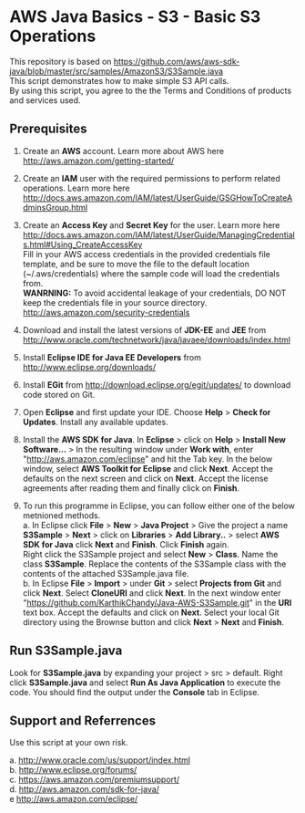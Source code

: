AWS Java Basics - S3 - Basic S3 Operations 
===========================================
This repository is based on https://github.com/aws/aws-sdk-java/blob/master/src/samples/AmazonS3/S3Sample.java  
This script demonstrates how to make simple S3 API calls.   
By using this script, you agree to the the Terms and Conditions of products and services used.

Prerequisites
--------------
1.  Create an **AWS** account. Learn more about AWS here http://aws.amazon.com/getting-started/

2.  Create an **IAM** user with the required permissions to perform related operations. Learn more here http://docs.aws.amazon.com/IAM/latest/UserGuide/GSGHowToCreateAdminsGroup.html  
	
3.	Create an **Access Key** and **Secret Key** for the user. Learn more here http://docs.aws.amazon.com/IAM/latest/UserGuide/ManagingCredentials.html#Using_CreateAccessKey  
	Fill in your AWS access credentials in the provided credentials file template, and be sure to move the file to the default location (~/.aws/credentials) where the sample code will load the credentials from.  
	**WANRNING:** To avoid accidental leakage of your credentials, DO NOT keep the credentials file in your source directory. http://aws.amazon.com/security-credentials

4.  Download and install the latest versions of **JDK-EE** and **JEE** from http://www.oracle.com/technetwork/java/javaee/downloads/index.html

5.  Install **Eclipse IDE for Java EE Developers** from http://www.eclipse.org/downloads/
 
6.  Install **EGit** from http://download.eclipse.org/egit/updates/ to download code stored on Git.

7.  Open **Eclipse** and first update your IDE. Choose **Help** > **Check for Updates**. Install any available updates.

8.  Install the **AWS SDK for Java**. In **Eclipse** > click on **Help** > **Install New Software...** > In the resulting window under **Work with**, enter "http://aws.amazon.com/eclipse" and hit the Tab key. In the below window, select **AWS Toolkit for Eclipse** and click **Next**. Accept the defaults on the next screen and click on **Next**. Accept the license agreements after reading them and finally click on **Finish**.  

9.  To run this programme in Eclipse, you can follow either one of the below metnioned methods.  
  	a. In Eclipse click **File** > **New** > **Java Project** > Give the project a name **S3Sample** > **Next** > click on **Libraries** > **Add Library..** > select **AWS SDK for Java** click **Next** and **Finish**. Click **Finish** again.  
	Right click the S3Sample project and select **New** > **Class**. Name the class **S3Sample**. Replace the contents of the S3Sample class with the contents of the attached S3Sample.java file.  
	b. In Eclipse **File** > **Import** > under **Git** > select **Projects from Git** and click **Next**. Select **CloneURl** and click **Next**. In the next window enter "https://github.com/KarthikChandy/Java-AWS-S3Sample.git" in the **URl** text box. Accept the defaults and click on **Next**. Select your local Git directory using the Brownse button and click **Next** > **Next** and **Finish**.

Run S3Sample.java
-----------------
Look for **S3Sample.java** by expanding your project > src > default. Right click **S3Sample.java** and select **Run As Java Application** to execute the code. You should find the output under the **Console** tab in Eclipse.

Support and Referrences
-----------------------
Use this script at your own risk.

a.	http://www.oracle.com/us/support/index.html  
b.	http://www.eclipse.org/forums/  
c.	https://aws.amazon.com/premiumsupport/  
d.	http://aws.amazon.com/sdk-for-java/  
e	http://aws.amazon.com/eclipse/
